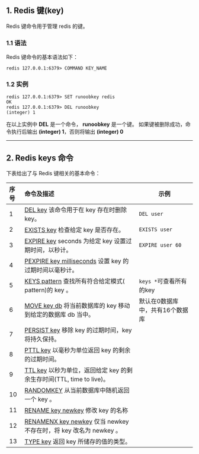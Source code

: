 ## 1. Redis 键(key)

Redis 键命令用于管理 redis 的键。

### 1.1 语法

Redis 键命令的基本语法如下：

```
redis 127.0.0.1:6379> COMMAND KEY_NAME
```

### 1.2 实例

```
redis 127.0.0.1:6379> SET runoobkey redis
OK
redis 127.0.0.1:6379> DEL runoobkey
(integer) 1
```

在以上实例中 **DEL** 是一个命令， **runoobkey** 是一个键。 如果键被删除成功，命令执行后输出 **(integer) 1**，否则将输出 **(integer) 0**

------

## 2. Redis keys 命令

下表给出了与 Redis 键相关的基本命令：

| 序号 | 命令及描述                                                   |示例|
| :--- | :----------------------------------------------------------- | ------------------------------------------------------------ |
| 1    | [DEL key](https://www.runoob.com/redis/keys-del.html) 该命令用于在 key 存在时删除 key。 |`DEL user`|
| 2    | [EXISTS key](https://www.runoob.com/redis/keys-exists.html) 检查给定 key 是否存在。 |`EXISTS user`|
| 3    | [EXPIRE key](https://www.runoob.com/redis/keys-expire.html) seconds 为给定 key 设置过期时间，以秒计。 |`EXPIRE user 60`|
| 4    | [PEXPIRE key milliseconds](https://www.runoob.com/redis/keys-pexpire.html) 设置 key 的过期时间以毫秒计。 ||
| 5    | [KEYS pattern](https://www.runoob.com/redis/keys-keys.html) 查找所有符合给定模式( pattern)的 key 。 |`keys *`可查看所有的key|
| 6    | [MOVE key db](https://www.runoob.com/redis/keys-move.html) 将当前数据库的 key 移动到给定的数据库 db 当中。 |默认在0数据库中，共有16个数据库|
| 7   | [PERSIST key](https://www.runoob.com/redis/keys-persist.html) 移除 key 的过期时间，key 将持久保持。 ||
| 8   | [PTTL key](https://www.runoob.com/redis/keys-pttl.html) 以毫秒为单位返回 key 的剩余的过期时间。 ||
| 9   | [TTL key](https://www.runoob.com/redis/keys-ttl.html) 以秒为单位，返回给定 key 的剩余生存时间(TTL, time to live)。 ||
| 10  | [RANDOMKEY](https://www.runoob.com/redis/keys-randomkey.html) 从当前数据库中随机返回一个 key 。 ||
| 11  | [RENAME key newkey](https://www.runoob.com/redis/keys-rename.html) 修改 key 的名称 ||
| 12  | [RENAMENX key newkey](https://www.runoob.com/redis/keys-renamenx.html) 仅当 newkey 不存在时，将 key 改名为 newkey 。 ||
| 13  | [TYPE key](https://www.runoob.com/redis/keys-type.html) 返回 key 所储存的值的类型。 ||